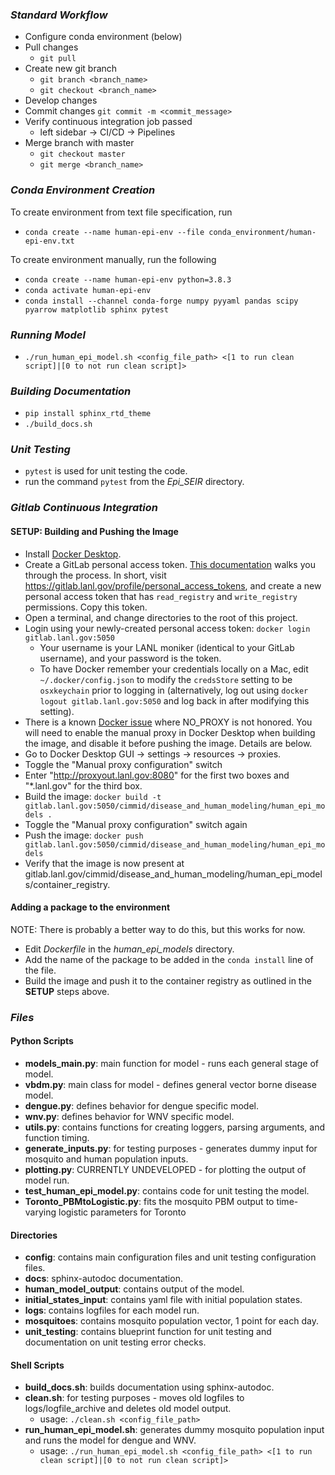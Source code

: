 ### *Standard Workflow*
- Configure conda environment (below)
- Pull changes
	- `git pull`
- Create new git branch
	- `git branch <branch_name>`
	- `git checkout <branch_name>`
- Develop changes
- Commit changes `git commit -m <commit_message>`
- Verify continuous integration job passed
	- left sidebar -> CI/CD -> Pipelines
- Merge branch with master
	- `git checkout master`
	- `git merge <branch_name>`

### *Conda Environment Creation*
To create environment from text file specification, run
- `conda create --name human-epi-env --file conda_environment/human-epi-env.txt`
 
To create environment manually, run the following  
- `conda create --name human-epi-env python=3.8.3`
- `conda activate human-epi-env`
- `conda install --channel conda-forge numpy pyyaml pandas scipy pyarrow matplotlib sphinx pytest`

### *Running Model*
- `./run_human_epi_model.sh <config_file_path> <[1 to run clean script]|[0 to not run clean script]>`

### *Building Documentation*
- `pip install sphinx_rtd_theme`
- `./build_docs.sh`

### *Unit Testing*
- `pytest` is used for unit testing the code.
- run the command `pytest` from the *Epi_SEIR* directory.

### *Gitlab Continuous Integration*
#### SETUP: Building and Pushing the Image
- Install [Docker Desktop](https://www.docker.com/products/docker-desktop).
- Create a GitLab personal access token. [This documentation](https://gitlab.lanl.gov/help/user/profile/personal_access_tokens) walks you through the process. In short, visit https://gitlab.lanl.gov/profile/personal_access_tokens, and create a new personal access token that has `read_registry` and `write_registry` permissions. Copy this token.
- Open a terminal, and change directories to the root of this project.
- Login using your newly-created personal access token: `docker login gitlab.lanl.gov:5050`
    * Your username is your LANL moniker (identical to your GitLab username), and your password is the token.
    * To have Docker remember your credentials locally on a Mac, edit `~/.docker/config.json` to modify the `credsStore` setting to be `osxkeychain` prior to logging in (alternatively, log out using `docker logout gitlab.lanl.gov:5050` and log back in after modifying this setting).
- There is a known [Docker issue](https://github.com/docker/for-mac/issues/2723) where NO_PROXY is not honored. You will need to enable the manual proxy in Docker Desktop when building the image, and disable it before pushing the image. Details are below.
- Go to Docker Desktop GUI -> settings -> resources -> proxies.
- Toggle the "Manual proxy configuration" switch
- Enter "http://proxyout.lanl.gov:8080" for the first two boxes and "\*.lanl.gov" for the third box.
- Build the image: `docker build -t gitlab.lanl.gov:5050/cimmid/disease_and_human_modeling/human_epi_models .`
- Toggle the "Manual proxy configuration" switch again
- Push the image: `docker push gitlab.lanl.gov:5050/cimmid/disease_and_human_modeling/human_epi_models`
- Verify that the image is now present at gitlab.lanl.gov/cimmid/disease_and_human_modeling/human_epi_models/container_registry.
#### Adding a package to the environment
NOTE: There is probably a better way to do this, but this works for now.
- Edit *Dockerfile* in the *human_epi_models* directory.
- Add the name of the package to be added in the `conda install` line of the file.
- Build the image and push it to the container registry as outlined in the **SETUP** steps above.

### *Files*

#### Python Scripts
- **models_main.py**: main function for model - runs each general stage of model.
- **vbdm.py**: main class for model - defines general vector borne disease model.
- **dengue.py**: defines behavior for dengue specific model.
- **wnv.py**: defines behavior for WNV specific model.
- **utils.py**: contains functions for creating loggers, parsing arguments, and function timing.
- **generate_inputs.py**: for testing purposes - generates dummy input for mosquito and human population inputs.
- **plotting.py**: CURRENTLY UNDEVELOPED - for plotting the output of model run.
- **test_human_epi_model.py**: contains code for unit testing the model.
- **Toronto_PBMtoLogistic.py**:  fits the mosquito PBM output to time-varying logistic parameters for Toronto

#### Directories
- **config**: contains main configuration files and unit testing configuration files.
- **docs**: sphinx-autodoc documentation.
- **human_model_output**: contains output of the model.
- **initial_states_input**: contains yaml file with initial population states.
- **logs**: contains logfiles for each model run.
- **mosquitoes**: contains mosquito population vector, 1 point for each day.
- **unit_testing**: contains blueprint function for unit testing and documentation on unit testing error checks.

#### Shell Scripts
- **build_docs.sh**: builds documentation using sphinx-autodoc.
- **clean.sh**: for testing purposes - moves old logfiles to logs/logfile_archive and deletes old model output.
	- usage: `./clean.sh <config_file_path>`
- **run_human_epi_model.sh**: generates dummy mosquito population input and runs the model for dengue and WNV.
	- usage: `./run_human_epi_model.sh <config_file_path> <[1 to run clean script]|[0 to not run clean script]>`
